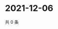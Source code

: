 # 2021-12-06

共 0 条

<!-- BEGIN WEIBO -->
<!-- 最后更新时间 Mon Dec 06 2021 20:19:03 GMT+0800 (China Standard Time) -->

<!-- END WEIBO -->
